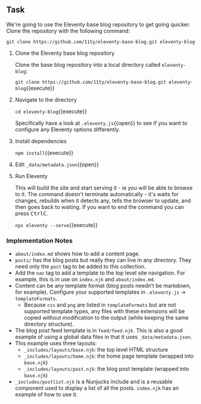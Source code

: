## Task

We're going to use the Eleventy base blog repository to get going quicker. Clone the repository with the following command:

`git clone https://github.com/11ty/eleventy-base-blog.git eleventy-blog`

1. Clone the Eleventy base blog repository

   Clone the base blog repository into a local directory called `eleventy-blog`:

   `git clone https://github.com/11ty/eleventy-base-blog.git eleventy-blog`{{execute}}

1. Navigate to the directory

   `cd eleventy-blog`{{execute}}

   Specifically have a look at `.eleventy.js`{{open}} to see if you want to configure any Eleventy options differently.

1. Install dependencies

   `npm install`{{execute}}

1. Edit `_data/metadata.json`{{open}}

1. Run Eleventy

   This will build the site and start serving it - ie you will be able to browse to it. The command doesn't terminate
   automatically - it's waits for changes, rebuilds when it detects any, tells the browser to update, and then goes back
   to waiting. If you want to end the command you can press <kbd>Ctrl</kbd><kbd>C</kbd>.

   `npx eleventy --serve`{{execute}}

### Implementation Notes

* `about/index.md` shows how to add a content page.
* `posts/` has the blog posts but really they can live in any directory. They need only the `post` tag to be added to this collection.
* Add the `nav` tag to add a template to the top level site navigation. For example, this is in use on `index.njk` and `about/index.md`.
* Content can be any template format (blog posts needn’t be markdown, for example). Configure your supported templates in `.eleventy.js` -> `templateFormats`.
    * Because `css` and `png` are listed in `templateFormats` but are not supported template types, any files with these extensions will be copied without modification to the output (while keeping the same directory structure).
* The blog post feed template is in `feed/feed.njk`. This is also a good example of using a global data files in that it uses `_data/metadata.json`.
* This example uses three layouts:
    * `_includes/layouts/base.njk`: the top level HTML structure
    * `_includes/layouts/home.njk`: the home page template (wrapped into `base.njk`)
    * `_includes/layouts/post.njk`: the blog post template (wrapped into `base.njk`)
* `_includes/postlist.njk` is a Nunjucks include and is a reusable component used to display a list of all the posts. `index.njk` has an example of how to use it.
